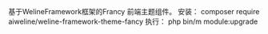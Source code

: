 基于WelineFramework框架的Francy 前端主题组件。
安装：
composer require aiweline/weline-framework-theme-fancy
执行：
php bin/m module:upgrade